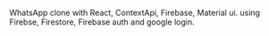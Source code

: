 WhatsApp clone with React, ContextApi, Firebase, Material ui.
using Firebse, Firestore, Firebase auth and google login. 
